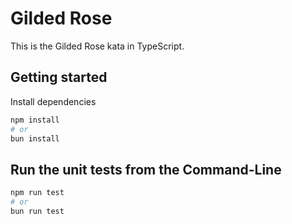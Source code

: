 # Gilded Rose

This is the Gilded Rose kata in TypeScript.

## Getting started

Install dependencies

```sh
npm install
# or
bun install
```

## Run the unit tests from the Command-Line

```sh
npm run test
# or
bun run test
```

